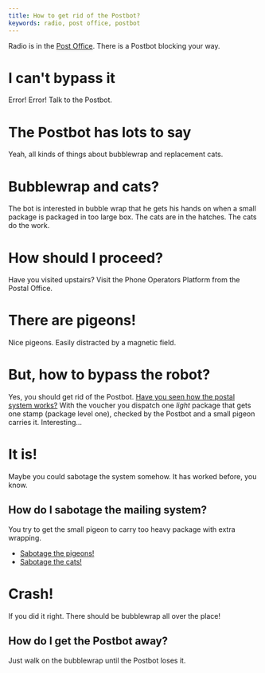 ```yaml
---
title: How to get rid of the Postbot?
keywords: radio, post office, postbot
---
```


Radio is in the [Post Office](/05-village/010-get-to-post-office.md). There is a Postbot blocking your way.

# I can't bypass it
Error! Error! Talk to the Postbot.

# The Postbot has lots to say
Yeah, all kinds of things about bubblewrap and replacement cats.

# Bubblewrap and cats?
The bot is interested in bubble wrap that he gets his hands on when a small package is packaged in too large box.
The cats are in the hatches. The cats do the work.

# How should I proceed?
Have you visited upstairs? Visit the Phone Operators Platform from the Postal Office.

# There are pigeons!
Nice pigeons. Easily distracted by a magnetic field.

# But, how to bypass the robot?
Yes, you should get rid of the Postbot. [Have you seen how the postal system works?](030-get-the-vouchers.md) With the voucher you dispatch one _light_ package that gets one stamp (package level one), checked by the Postbot and a small pigeon carries it. Interesting...

# It is!
Maybe you could sabotage the system somehow. It has worked before, you know.

## How do I sabotage the mailing system?
You try to get the small pigeon to carry too heavy package with extra wrapping.
 * [Sabotage the pigeons!](035-sabotage-birds.md) 
 * [Sabotage the cats!](036-sabotage-cats.md)
 
# Crash!
If you did it right. There should be bubblewrap all over the place!

## How do I get the Postbot away?
Just walk on the bubblewrap until the Postbot loses it.
